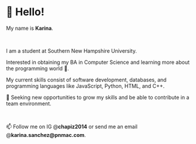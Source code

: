 <h1> 👋 Hello! </h1>
<p> My name is <strong>Karina</strong>. </p>
<br>
<p> I am a student at Southern New Hampshire University. </p>
<p> Interested in obtaining my BA in Computer Science and learning more
about the programming world 🌱. </p>
<p> My current skills consist of software development, databases, and programming languages like JavaScript, Python, HTML, and C++. </p>
<p> 💞️ Seeking new opportunities to grow my skills and be able to contribute in a team environment. </p>
<br>
<p> 📫 Follow me on IG @<strong>chapiz2014</strong> or send me an email @<strong>karina.sanchez@pnmac.com</strong>. </p>


